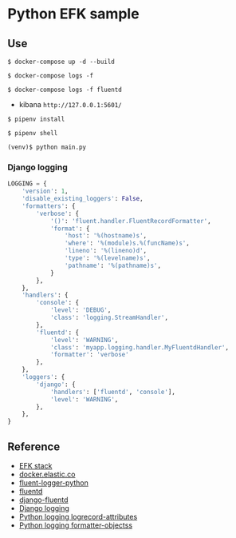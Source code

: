 # Python EFK sample

## Use

```shell
$ docker-compose up -d --build

$ docker-compose logs -f

$ docker-compose logs -f fluentd
```

- kibana `http://127.0.0.1:5601/`

```shell
$ pipenv install

$ pipenv shell

(venv)$ python main.py
```


### Django logging

```python
LOGGING = {
    'version': 1,
    'disable_existing_loggers': False,
    'formatters': {
        'verbose': {
            '()': 'fluent.handler.FluentRecordFormatter',
            'format': {
                'host': '%(hostname)s',
                'where': '%(module)s.%(funcName)s',
                'lineno': '%(lineno)d',
                'type': '%(levelname)s',
                'pathname': '%(pathname)s',
            }
        },
    },
    'handlers': {
        'console': {
            'level': 'DEBUG',
            'class': 'logging.StreamHandler',
        },
        'fluentd': {
            'level': 'WARNING',
            'class': 'myapp.logging.handler.MyFluentdHandler',
            'formatter': 'verbose'
        },
    },
    'loggers': {
        'django': {
            'handlers': ['fluentd', 'console'],
            'level': 'WARNING',
        },
    },
}
```


## Reference

- [EFK stack](https://github.com/giefferre/EFK-stack)
- [docker.elastic.co](https://www.docker.elastic.co/)
- [fluent-logger-python](https://github.com/fluent/fluent-logger-python)
- [fluentd](https://docs.fluentd.org/v/0.12/container-deployment/docker-compose)
- [django-fluentd](https://github.com/jayfk/django-fluentd)
- [Django logging](https://docs.djangoproject.com/en/3.0/topics/logging/)
- [Python logging logrecord-attributes](https://docs.python.org/3/library/logging.html#logrecord-attributes)
- [Python logging formatter-objectss](https://docs.python.org/3/library/logging.html#formatter-objectss)